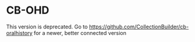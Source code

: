 # CB-OHD
This version is deprecated. Go to https://github.com/CollectionBuilder/cb-oralhistory for a newer, better connected version
